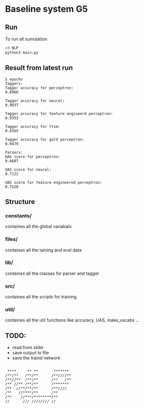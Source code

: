 # Baseline system G5

## Run
To run all sumulation 
```bash
cd NLP
python3 main.py
```
## Result from latest run 
```
5 epochs
Taggers:
Tagger accuracy for perceptron:
0.8960

Tagger accuracy for neural:
0.9037

Tagger accuracy for feature engineerd perceptron:
0.9353

Tagger accuracy for ltsm:
0.8365

Tagger accuracy for gold perceptron:
0.9479

Parsers:
UAS score for perceptron:
0.6687

UAS score for neural:
0.7122

UAS score for feature engineered perceptron:
0.7520

```

## Structure

### constants/
containes all the global variabals 

### files/
containes all the taining and eval data

### lib/
containes all the classes for parser and tagger

### src/
containes all the scripts for training 

### util/
containes all the util functions like accuracy, UAS, make_vacabs ...

## TODO:

* read from stdin
* save output to file 
* save the traind network

```

 ****     ** **       ******* 
/**/**   /**/**      /**////**
/**//**  /**/**      /**   /**
/** //** /**/**      /******* 
/**  //**/**/**      /**////  
/**   //****/**      /**      
/**    //***/********/**      
//      /// //////// //       
```